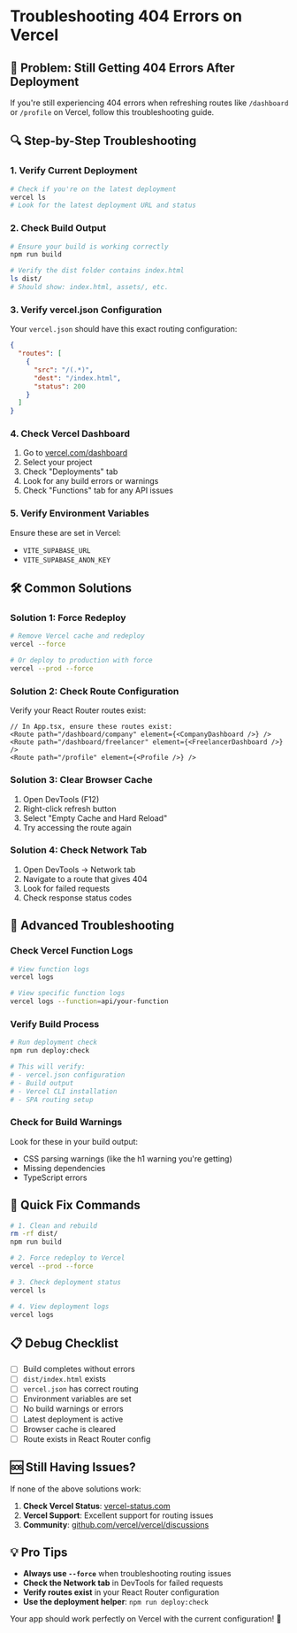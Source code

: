 # Troubleshooting 404 Errors on Vercel

## 🚨 Problem: Still Getting 404 Errors After Deployment

If you're still experiencing 404 errors when refreshing routes like `/dashboard` or `/profile` on Vercel, follow this troubleshooting guide.

## 🔍 Step-by-Step Troubleshooting

### 1. **Verify Current Deployment**
```bash
# Check if you're on the latest deployment
vercel ls
# Look for the latest deployment URL and status
```

### 2. **Check Build Output**
```bash
# Ensure your build is working correctly
npm run build

# Verify the dist folder contains index.html
ls dist/
# Should show: index.html, assets/, etc.
```

### 3. **Verify vercel.json Configuration**
Your `vercel.json` should have this exact routing configuration:
```json
{
  "routes": [
    {
      "src": "/(.*)",
      "dest": "/index.html",
      "status": 200
    }
  ]
}
```

### 4. **Check Vercel Dashboard**
1. Go to [vercel.com/dashboard](https://vercel.com/dashboard)
2. Select your project
3. Check "Deployments" tab
4. Look for any build errors or warnings
5. Check "Functions" tab for any API issues

### 5. **Verify Environment Variables**
Ensure these are set in Vercel:
- `VITE_SUPABASE_URL`
- `VITE_SUPABASE_ANON_KEY`

## 🛠️ Common Solutions

### Solution 1: Force Redeploy
```bash
# Remove Vercel cache and redeploy
vercel --force

# Or deploy to production with force
vercel --prod --force
```

### Solution 2: Check Route Configuration
Verify your React Router routes exist:
```tsx
// In App.tsx, ensure these routes exist:
<Route path="/dashboard/company" element={<CompanyDashboard />} />
<Route path="/dashboard/freelancer" element={<FreelancerDashboard />} />
<Route path="/profile" element={<Profile />} />
```

### Solution 3: Clear Browser Cache
1. Open DevTools (F12)
2. Right-click refresh button
3. Select "Empty Cache and Hard Reload"
4. Try accessing the route again

### Solution 4: Check Network Tab
1. Open DevTools → Network tab
2. Navigate to a route that gives 404
3. Look for failed requests
4. Check response status codes

## 🔧 Advanced Troubleshooting

### Check Vercel Function Logs
```bash
# View function logs
vercel logs

# View specific function logs
vercel logs --function=api/your-function
```

### Verify Build Process
```bash
# Run deployment check
npm run deploy:check

# This will verify:
# - vercel.json configuration
# - Build output
# - Vercel CLI installation
# - SPA routing setup
```

### Check for Build Warnings
Look for these in your build output:
- CSS parsing warnings (like the h1 warning you're getting)
- Missing dependencies
- TypeScript errors

## 🚀 Quick Fix Commands

```bash
# 1. Clean and rebuild
rm -rf dist/
npm run build

# 2. Force redeploy to Vercel
vercel --prod --force

# 3. Check deployment status
vercel ls

# 4. View deployment logs
vercel logs
```

## 📋 Debug Checklist

- [ ] Build completes without errors
- [ ] `dist/index.html` exists
- [ ] `vercel.json` has correct routing
- [ ] Environment variables are set
- [ ] No build warnings or errors
- [ ] Latest deployment is active
- [ ] Browser cache is cleared
- [ ] Route exists in React Router config

## 🆘 Still Having Issues?

If none of the above solutions work:

1. **Check Vercel Status**: [vercel-status.com](https://vercel-status.com)
2. **Vercel Support**: Excellent support for routing issues
3. **Community**: [github.com/vercel/vercel/discussions](https://github.com/vercel/vercel/discussions)

## 💡 Pro Tips

- **Always use `--force`** when troubleshooting routing issues
- **Check the Network tab** in DevTools for failed requests
- **Verify routes exist** in your React Router configuration
- **Use the deployment helper**: `npm run deploy:check`

Your app should work perfectly on Vercel with the current configuration! 🎉
